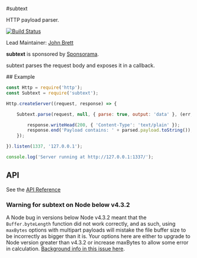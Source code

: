 #subtext

HTTP payload parser.

[![Build Status](https://secure.travis-ci.org/hapijs/subtext.svg?branch=master)](http://travis-ci.org/hapijs/subtext)

Lead Maintainer: [John Brett](https://github.com/johnbrett)

**subtext** is sponsored by [Sponsorama](http://www.sponsorama.io).

subtext parses the request body and exposes it in a callback.

## Example

```javascript
const Http = require('http');
const Subtext = require('subtext');

Http.createServer((request, response) => {

    Subtext.parse(request, null, { parse: true, output: 'data' }, (err, parsed) => {

        response.writeHead(200, { 'Content-Type': 'text/plain' });
        response.end('Payload contains: ' + parsed.payload.toString());
    });

}).listen(1337, '127.0.0.1');

console.log('Server running at http://127.0.0.1:1337/');

```

## API

See the [API Reference](API.md)


### Warning for subtext on Node below v4.3.2

A Node bug in versions below Node v4.3.2 meant that the `Buffer.byteLength` function did not work correctly, and as such, using `maxBytes` options with multipart payloads will mistake the file buffer size to be incorrectly as bigger than it is. Your options here are either to upgrade to Node version greater than v4.3.2 or increase maxBytes to allow some error in calculation. [Background info in this issue here](https://github.com/hapijs/subtext/pull/32).
